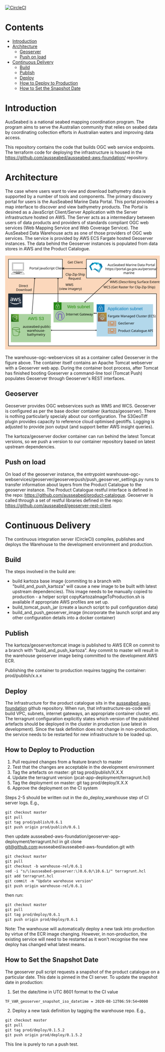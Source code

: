 
[![CircleCI](https://circleci.com/gh/ausseabed/warehouse-ogc-webservices.svg?style=svg)](https://circleci.com/gh/ausseabed/warehouse-ogc-webservices)
<!-- omit in toc -->
# Contents
- [Introduction](#introduction)
- [Architecture](#architecture)
  - [Geoserver](#geoserver)
  - [Push on load](#push-on-load)
- [Continuous Delivery](#continuous-delivery)
  - [Build](#build)
  - [Publish](#publish)
  - [Deploy](#deploy)
  - [How to Deploy to Production](#how-to-deploy-to-production)
  - [How to Set the Snapshot Date](#how-to-set-the-snapshot-date)

# Introduction
AusSeabed is a national seabed mapping coordination program. The program aims to serve the Australian community that relies on seabed data by coordinating collection efforts in Australian waters and improving data access. 

This repository contains the code that builds OGC web service endpoints. The terraform code for deploying the infrastructure is housed in the https://github.com/ausseabed/ausseabed-aws-foundation/ repository.

# Architecture
The case where users want to view and download bathymetry data is supported by a number of tools and components. The primary discovery portal for users is the AusSeabed Marine Data Portal. This portal provides a map interface to discover and view bathymetry products. The Portal is desined as a JavaScript Client/Server Application with the Server infrastructure hosted on AWS. The Server acts as a intermediary between users of data products and providers of standards compliant OGC web services (Web Mapping Service and Web Coverage Service). The AusSeabed Data Warehouse acts as one of those providers of OGC web services. The service is provided by AWS ECS Fargate hosted Geoserver instances. The data behind the Geoserver instances is populated from data stores in AWS and the Product Catalogue.

![ComponentDiagram](docs/DataWarehouseComponent.svg)

The warehouse-ogc-webservices sit as a container called Geoserver in the figure above. The container itself contains an Apache Tomcat webserver with a Geoserver web app. During the container boot process, after Tomcat has finished booting Goeserver a command-line tool (Tomcat Push) populates Geoserver through Geoserver's REST interfaces. 

## Geoserver
Geoserver provides OGC webservices such as WMS and WCS. Geoserver is configured as per the base docker container (kartoza/geoserver). There is nothing particularly specialy about our configuration. The S3GeoTiff plugin provides capacity to reference cloud optimised geotiffs. Logging is adjusted to provide json output (and support better AWS insight queries).

The kartoza/geoserver docker container can run behind the latest Tomcat versions, so we push a version to our container repository based on latest upstream dependencies.

## Push on load
On load of the geoserver instance, the entrypoint warehouse-ogc-webservices/geoserver/geoserverpush/push_geoserver_settings.py runs to transfer information about layers from the Product Catalogue to the geoserver instance. The Product Catalogue restful interface is defined in the repo: https://github.com/ausseabed/product-catalogue. Geoserver is called through a set of restful libraries defined in the repo: https://github.com/ausseabed/geoserver-rest-client.

# Continuous Delivery
The continuous integration server (CircleCI) compiles, publishes and deploys the Warehouse to the development environment and production.
## Build
The steps involved in the build are:
* build kartoza base image (commiting to a branch with "build_and_push_kartoza" will cause a new image to be built with latest upstream dependencies). This image needs to be manually copied to production - a helper script copyKartozaImageToProduction.sh is available if appropriate AWS profiles are set up.
* build_tomcat_push_jar (create a launch script to pull configuration data)
* build_and_push_geoserver_image (incorporate the launch script and any other configuration details into a docker container)

## Publish
The kartoza/geoserver/tomcat image is published to AWS ECR on commit to a branch with "build_and_push_kartoza". Any commit to master will result in the warehouse geoserver image being committed to the development AWS ECR.

Publishing the container to production requires tagging the container: prod/publish/x.x.x

## Deploy
The infrastructure for the product catalogue sits in the [ausseabed-aws-foundation](https://github.com/ausseabed/ausseabed-aws-foundation) github repository. When run, that infrastructure-as-code will build VPC, subnets, internet gateways, an appropriate container cluster, etc. The terragrunt configuration explicitly states which version of the published artefacts should be deployed in the cluster in production (use latest in development). Since the task definition does not change in non-production, the service needs to be restarted for new infrastructure to be loaded up.

## How to Deploy to Production
1. Pull required changes from a feature branch to master
2. Test that the changes are acceptable in the development environment
3. Tag the artefacts on master: git tag prod/publish/X.X.X
4. Update the terragrunt version (pcat-app-deployment/terragrunt.hcl)
5. Tag the deployment on master: git tag prod/deploy/X.X.X
6. Approve the deployment on the CI system

Steps 2-5 should be written out in the do_deploy_warehouse step of CI server logs. E.g.,
```
git checkout master
git pull
git tag prod/publish/0.6.1
git push origin prod/publish/0.6.1
```
then update ausseabed-aws-foundation/geoserver-app-deployment/terragrunt.hcl in 
git clone git@github.com:ausseabed/ausseabed-aws-foundation.git
with
```
git checkout master
git pull
git checkout -b warehouse-rel/0.6.1
sed -i "s/\(ausseabed-geoserver:\)0.6.0/\10.6.1/" terragrunt.hcl
git add terragrunt.hcl
git commit -m "Update warehouse version"
git push origin warehouse-rel/0.6.1
```

then run:

```
git checkout master
git pull
git tag prod/deploy/0.6.1
git push origin prod/deploy/0.6.1
```

Note: The warehouse will automatically deploy a new task into production by virtue of the ECR image changing. However, in non-production, the existing service will need to be restarted as it won't recognise the new deploy has changed what latest means.

## How to Set the Snapshot Date
The geoserver pull script requests a snapshot of the product catalogue on a particular date. This date is pinned in the CI server. To update the snapshot date in production:
1. Set the date/time in UTC 8601 format to the CI value
```
TF_VAR_geoserver_snapshot_iso_datetime = 2020-08-12T06:59:54+0000
```
2. Deploy a new task definition by tagging the warehouse repo. E.g.,
```
git checkout master
git pull
git tag prod/deploy/0.1.5.2
git push origin prod/deploy/0.1.5.2
```

This line is purely to run a push test.

